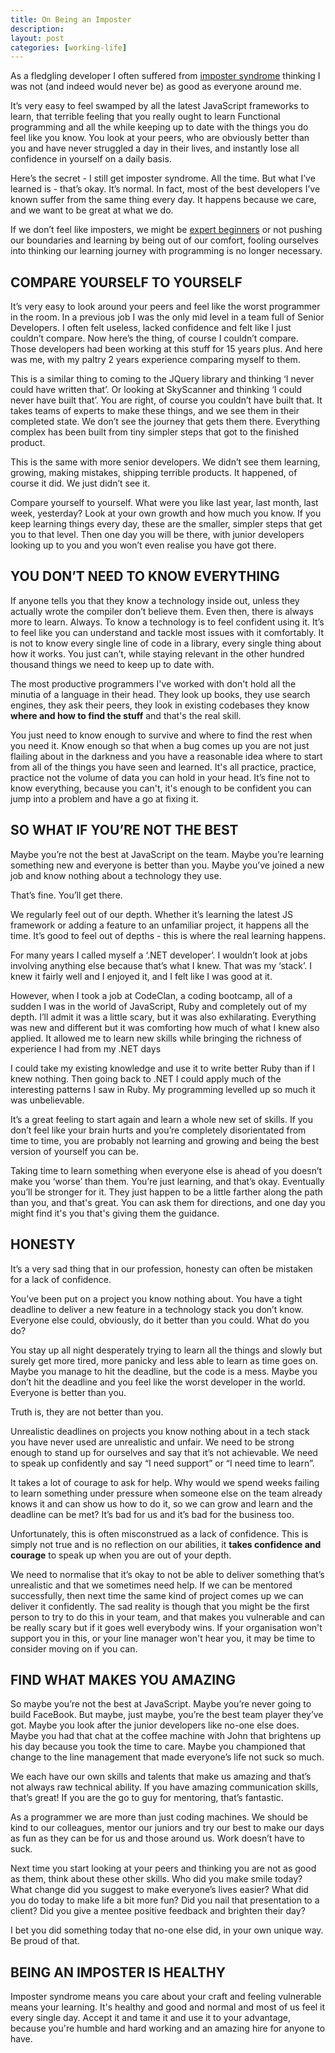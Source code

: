 ```yaml
---
title: On Being an Imposter
description:
layout: post
categories: [working-life]
---
```

As a fledgling developer I often suffered from [imposter syndrome](https://en.wikipedia.org/wiki/Impostor_syndrome) thinking I was not (and indeed would never be) as good as everyone around me.

It’s very easy to feel swamped by all the latest JavaScript frameworks to learn, that terrible feeling that you really ought to learn Functional programming and all the while keeping up to date with the things you do feel like you know. You look at your peers, who are obviously better than you and have never struggled a day in their lives, and instantly lose all confidence in yourself on a daily basis.

Here’s the secret - I still get imposter syndrome. All the time. But what I’ve learned is - that’s okay. It’s normal. In fact, most of the best developers I’ve known suffer from the same thing every day. It happens because we care, and we want to be great at what we do.

If we don’t feel like imposters, we might be [expert beginners](https://daedtech.com/how-developers-stop-learning-rise-of-the-expert-beginner/) or not pushing our boundaries and learning by being out of our comfort, fooling ourselves into thinking our learning journey with programming is no longer necessary.

## COMPARE YOURSELF TO YOURSELF
It’s very easy to look around your peers and feel like the worst programmer in the room. In a previous job I was the only mid level in a team full of Senior Developers. I often felt useless, lacked confidence and felt like I just couldn’t compare. Now here’s the thing, of course I couldn’t compare. Those developers had been working at this stuff for 15 years plus. And here was me, with my paltry 2 years experience comparing myself to them.

This is a similar thing to coming to the JQuery library and thinking ‘I never could have written that’. Or looking at SkyScanner and thinking ‘I could never have built that’. You are right, of course you couldn’t have built that. It takes teams of experts to make these things, and we see them in their completed state. We don’t see the journey that gets them there. Everything complex has been built from tiny simpler steps that got to the finished product.

This is the same with more senior developers. We didn’t see them learning, growing, making mistakes, shipping terrible products. It happened, of course it did. We just didn’t see it.

Compare yourself to yourself. What were you like last year, last month, last week, yesterday? Look at your own growth and how much you know. If you keep learning things every day, these are the smaller, simpler steps that get you to that level. Then one day you will be there, with junior developers looking up to you and you won’t even realise you have got there.

## YOU DON’T NEED TO KNOW EVERYTHING
If anyone tells you that they know a technology inside out, unless they actually wrote the compiler don’t believe them. Even then, there is always more to learn. Always. To know a technology is to feel confident using it. It’s to feel like you can understand and tackle most issues with it comfortably. It is not to know every single line of code in a library, every single thing about how it works. You just can’t, while staying relevant in the other hundred thousand things we need to keep up to date with.

The most productive programmers I've worked with don't hold all the minutia of a language in their head. They look up books, they use search engines, they ask their peers, they look in existing codebases they know **where and how to find the stuff** and that's the real skill.

You just need to know enough to survive and where to find the rest when you need it. Know enough so that when a bug comes up you are not just flailing about in the darkness and you have a reasonable idea where to start from all of the things you have seen and learned. It's all practice, practice, practice not the volume of data you can hold in your head. It’s fine not to know everything, because you can't, it's enough to be confident you can jump into a problem and have a go at fixing it.

## SO WHAT IF YOU’RE NOT THE BEST
Maybe you’re not the best at JavaScript on the team. Maybe you’re learning something new and everyone is better than you. Maybe you’ve joined a new job and know nothing about a technology they use.

That’s fine. You’ll get there.

We regularly feel out of our depth. Whether it’s learning the latest JS framework or adding a feature to an unfamiliar project, it happens all the time. It’s good to feel out of depths - this is where the real learning happens.

For many years I called myself a ‘.NET developer’. I wouldn’t look at jobs involving anything else because that’s what I knew. That was my ‘stack’. I knew it fairly well and I enjoyed it, and I felt like I was good at it.

However, when I took a job at CodeClan, a coding bootcamp, all of a sudden I was in the world of JavaScript, Ruby and completely out of my depth. I’ll admit it was a little scary, but it was also exhilarating. Everything was new and different but it was comforting how much of what I knew also applied. It allowed me to learn new skills while bringing the richness of experience I had from my .NET days

I could take my existing knowledge and use it to write better Ruby than if I knew nothing. Then going back to .NET I could apply much of the interesting patterns I saw in Ruby. My programming levelled up so much it was unbelievable.

It’s a great feeling to start again and learn a whole new set of skills. If you don’t feel like your brain hurts and you’re completely disorientated from time to time, you are probably not learning and growing and being the best version of yourself you can be.

Taking time to learn something when everyone else is ahead of you doesn’t make you ‘worse’ than them. You’re just learning, and that’s okay. Eventually you’ll be stronger for it. They just happen to be a little farther along the path than you, and that's great. You can ask them for directions, and one day you might find it's you that's giving them the guidance.

## HONESTY
It’s a very sad thing that in our profession, honesty can often be mistaken for a lack of confidence.

You’ve been put on a project you know nothing about. You have a tight deadline to deliver a new feature in a technology stack you don’t know. Everyone else could, obviously, do it better than you could. What do you do?

You stay up all night desperately trying to learn all the things and slowly but surely get more tired, more panicky and less able to learn as time goes on. Maybe you manage to hit the deadline, but the code is a mess. Maybe you don’t hit the deadline and you feel like the worst developer in the world. Everyone is better than you.

Truth is, they are not better than you.

Unrealistic deadlines on projects you know nothing about in a tech stack you have never used are unrealistic and unfair. We need to be strong enough to stand up for ourselves and say that it’s not achievable. We need to speak up confidently and say “I need support” or “I need time to learn”.

It takes a lot of courage to ask for help. Why would we spend weeks failing to learn something under pressure when someone else on the team already knows it and can show us how to do it, so we can grow and learn and the deadline can be met? It’s bad for us and it’s bad for the business too.

Unfortunately, this is often misconstrued as a lack of confidence. This is simply not true and is no reflection on our abilities, it **takes confidence and courage** to speak up when you are out of your depth.

We need to normalise that it’s okay to not be able to deliver something that’s unrealistic and that we sometimes need help. If we can be mentored successfully, then next time the same kind of project comes up we can deliver it confidently. The sad reality is though that you might be the first person to try to do this in your team, and that makes you vulnerable and can be really scary but if it goes well everybody wins. If your organisation won't support you in this, or your line manager won't hear you, it may be time to consider moving on if you can.

## FIND WHAT MAKES YOU AMAZING
So maybe you’re not the best at JavaScript. Maybe you’re never going to build FaceBook. But maybe, just maybe, you’re the best team player they’ve got. Maybe you look after the junior developers like no-one else does. Maybe you had that chat at the coffee machine with John that brightens up his day because you took the time to care. Maybe you championed that change to the line management that made everyone’s life not suck so much.

We each have our own skills and talents that make us amazing and that’s not always raw technical ability. If you have amazing communication skills, that’s great! If you are the go to guy for mentoring, that’s fantastic.

As a programmer we are more than just coding machines. We should be kind to our colleagues, mentor our juniors and try our best to make our days as fun as they can be for us and those around us. Work doesn’t have to suck.

Next time you start looking at your peers and thinking you are not as good as them, think about these other skills. Who did you make smile today? What change did you suggest to make everyone’s lives easier? What did you do today to make life a bit more fun? Did you nail that presentation to a client? Did you give a mentee positive feedback and brighten their day?

I bet you did something today that no-one else did, in your own unique way. Be proud of that.

## BEING AN IMPOSTER IS HEALTHY
Imposter syndrome means you care about your craft and feeling vulnerable means your learning. It's healthy and good and normal and most of us feel it every single day. Accept it and tame it and use it to your advantage, because you're humble and hard working and an amazing hire for anyone to have.
